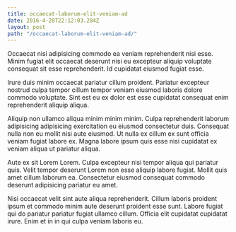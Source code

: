 ```yaml
---
title: occaecat-laborum-elit-veniam-ad
date: 2016-4-28T22:12:03.284Z
layout: post
path: "/occaecat-laborum-elit-veniam-ad/"
---
```


Occaecat nisi adipisicing commodo ea veniam reprehenderit nisi esse. Minim fugiat elit occaecat deserunt nisi eu excepteur aliquip voluptate consequat sit esse reprehenderit. Id cupidatat eiusmod fugiat esse.

Irure duis minim occaecat pariatur cillum proident. Pariatur excepteur nostrud culpa tempor cillum tempor veniam eiusmod laboris dolore commodo voluptate. Sint est eu ex dolor est esse cupidatat consequat enim reprehenderit aliquip aliqua.

Aliquip non ullamco aliqua minim minim minim. Culpa reprehenderit laborum adipisicing adipisicing exercitation eu eiusmod consectetur duis. Consequat nulla non eu mollit nisi aute eiusmod. Ut nulla ex cillum ex sunt officia veniam fugiat labore ex. Magna labore ipsum quis esse nisi cupidatat ex veniam aliqua ut pariatur aliqua.

Aute ex sit Lorem Lorem. Culpa excepteur nisi tempor aliqua qui pariatur quis. Velit tempor deserunt Lorem non esse aliquip labore fugiat. Mollit quis amet cillum laborum ea. Consectetur eiusmod consequat commodo deserunt adipisicing pariatur eu amet.

Nisi occaecat velit sint aute aliqua reprehenderit. Cillum laboris proident ipsum et commodo minim aute deserunt proident esse sunt. Labore fugiat qui do pariatur pariatur fugiat ullamco cillum. Officia elit cupidatat cupidatat irure. Enim et in in qui culpa veniam laboris eu.